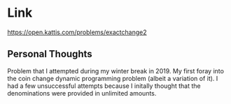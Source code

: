 # Link

https://open.kattis.com/problems/exactchange2

## Personal Thoughts

Problem that I attempted during my winter break in 2019. My first foray into the coin change dynamic programming problem (albeit a variation of it). I had a few unsuccessful attempts because I initally thought that the denominations were provided in unlimited amounts.

